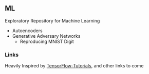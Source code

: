 ## ML

Exploratory Repository for Machine Learning
- Autoencoders
- Generative Adversary Networks
	- Reproducing MNIST Digit


### Links

Heavily Inspired by [TensorFlow-Tutorials](https://github.comm/golbin/TensorFlow-Tutorials.git), and other links to come
